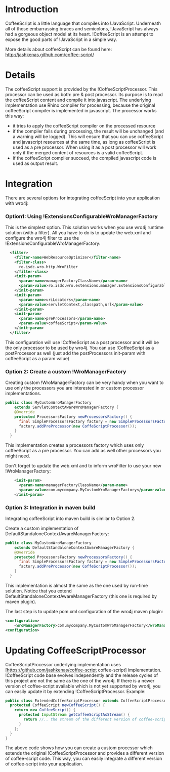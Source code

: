# Introduction
CoffeeScript is a little language that compiles into !JavaScript. Underneath all of those embarrassing braces and semicolons, !JavaScript has always had a gorgeous object model at its heart. !CoffeeScript is an attempt to expose the good parts of !JavaScript in a simple way.

More details about coffeeScript can be found here: http://jashkenas.github.com/coffee-script/

# Details
The coffeeScript support is provided by the !CoffeeScriptProcessor. This processor can be used as both: pre & post processor. Its purpose is to read the coffeeScript content and compile it into javascript. The underlying implementation use Rhino compiler for processing, because the original coffeeScript compiler is implemented in javascript. 
The processor works this way: 
  * it tries to apply the coffeeScript compiler on the processed resource
  * if the compiler fails during processing, the result will be unchanged (and a warning will be logged). This will ensure that you can use coffeeScript and javascript resources at the same time, as long as coffeeScript is used as a pre processor. When using it as a post processor will work only if the merged content of resources is a valid coffeeScript. 
  * if the coffeeScript compiler succeed, the compiled javascript code is used as output result.


# Integration
There are several options for integrating coffeeScript into your application with wro4j:

### Option1: Using !ExtensionsConfigurableWroManagerFactory 
This is the simplest option. This solution works when you use wro4j runtime solution (with a filter). All you have to do is to update the web.xml and configure the wro4j filter to use the !ExtensionsConfigurableWroManagerFactory:

```xml 
  <filter>
    <filter-name>WebResourceOptimizer</filter-name>
    <filter-class>
      ro.isdc.wro.http.WroFilter
    </filter-class>
    <init-param>
      <param-name>managerFactoryClassName</param-name>
      <param-value>ro.isdc.wro.extensions.manager.ExtensionsConfigurableWroManagerFactory</param-value>
    </init-param>
    <init-param>
      <param-name>uriLocators</param-name>
      <param-value>servletContext,classpath,url</param-value>
    </init-param>
    <init-param>
      <param-name>preProcessors</param-name>
      <param-value>coffeeScript</param-value>
    </init-param>
  </filter>
```
This configuration will use !CoffeeScript as a post processor and it will be the only processor to be used by wro4j. You can use !CoffeeScript as a postProcessor as well (just add the postProcessors init-param with coffeeScript as a param value)

### Option 2: Create a custom !WroManagerFactory 
Creating custom !WroManagerFactory can be very handy when you want to use only the processors you are interested in or custom processor implementations.  

```java
public class MyCustomWroManagerFactory
    extends ServletContextAwareWroManagerFactory {
    @Override
    protected ProcessorsFactory newProcessorsFactory() {
      final SimpleProcessorsFactory factory = new SimpleProcessorsFactory();
      factory.addPreProcessor(new CoffeScriptProcessor());      
    }
  }
```

This implementation creates a processors factory which uses only coffeeScript as a pre processor. You can add as well other processors you might need.

Don't forget to update the web.xml and to inform wroFilter to use your new !WroManagerFactory:

```xml
    <init-param>
      <param-name>managerFactoryClassName</param-name>
      <param-value>com.mycompany.MyCustomWroManagerFactory</param-value>
    </init-param>
```

### Option 3: Integration in maven build
Integrating coffeeScript into maven build is similar to Option 2. 

Create a custom implementation of DefaultStandaloneContextAwareManagerFactory:

```java
public class MyCustomWroManagerFactory
    extends DefaultStandaloneContextAwareManagerFactory {
    @Override
    protected ProcessorsFactory newProcessorsFactory() {
      final SimpleProcessorsFactory factory = new SimpleProcessorsFactory();
      factory.addPreProcessor(new CoffeScriptProcessor());      
    }
  }
```

This implementation is almost the same as the one used by run-time solution. Notice that you extend DefaultStandaloneContextAwareManagerFactory (this one is required by maven plugin).

The last step is to update pom.xml configuration of the wro4j maven plugin:

```xml
<configuration>
    <wroManagerFactory>com.mycompany.MyCustomWroManagerFactory</wroManagerFactory>
<configuration>
```

# Updating CoffeeScriptProcessor

CoffeeScriptProcessor underlying implementation uses [https://github.com/jashkenas/coffee-script coffee-script] implementation. !CoffeeScript code base evolves independently and the release cycles of this project are not the same as the one of the wro4j. If there is a newer version of coffee-script available which is not yet supported by wro4j, you can easily update it by extending !CoffeeScriptProcessor. Example:

```java
public class ExtendedCoffeeScriptProcessor extends CoffeeScriptProcessor {
  protected CoffeeScript newCoffeeScript() {
    return new CoffeeScript() {
      protected InputStream getCoffeeScriptAsStream() {
        return //.. the stream of the different version of coffee-script
      }
    };
  }
}
```

The above code shows how you can create a custom processor which extends the original !CoffeeScriptProcessor and provides a different version of coffee-script code. This way, you can easily integrate a different version of coffee-script into your application.